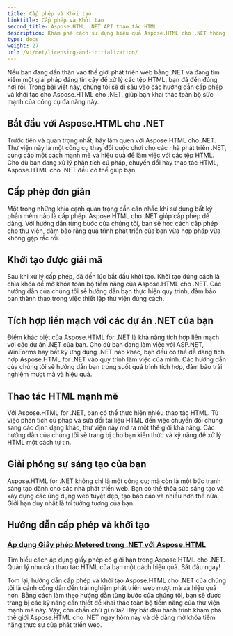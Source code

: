 ```yaml
---
title: Cấp phép và Khởi tạo
linktitle: Cấp phép và Khởi tạo
second_title: Aspose.HTML .NET API thao tác HTML
description: Khám phá cách sử dụng hiệu quả Aspose.HTML cho .NET thông qua hướng dẫn cấp phép và khởi tạo toàn diện của chúng tôi. Mở khóa toàn bộ tiềm năng của công cụ này.
type: docs
weight: 27
url: /vi/net/licensing-and-initialization/
---
```


Nếu bạn đang dấn thân vào thế giới phát triển web bằng .NET và đang tìm kiếm một giải pháp đáng tin cậy để xử lý các tệp HTML, bạn đã đến đúng nơi rồi. Trong bài viết này, chúng tôi sẽ đi sâu vào các hướng dẫn cấp phép và khởi tạo cho Aspose.HTML cho .NET, giúp bạn khai thác toàn bộ sức mạnh của công cụ đa năng này.

## Bắt đầu với Aspose.HTML cho .NET

Trước tiên và quan trọng nhất, hãy làm quen với Aspose.HTML cho .NET. Thư viện này là một công cụ thay đổi cuộc chơi cho các nhà phát triển .NET, cung cấp một cách mạnh mẽ và hiệu quả để làm việc với các tệp HTML. Cho dù bạn đang xử lý phân tích cú pháp, chuyển đổi hay thao tác HTML, Aspose.HTML cho .NET đều có thể giúp bạn. 

## Cấp phép đơn giản

Một trong những khía cạnh quan trọng cần cân nhắc khi sử dụng bất kỳ phần mềm nào là cấp phép. Aspose.HTML cho .NET giúp cấp phép dễ dàng. Với hướng dẫn từng bước của chúng tôi, bạn sẽ học cách cấp phép cho thư viện, đảm bảo rằng quá trình phát triển của bạn vừa hợp pháp vừa không gặp rắc rối. 

## Khởi tạo được giải mã

Sau khi xử lý cấp phép, đã đến lúc bắt đầu khởi tạo. Khởi tạo đúng cách là chìa khóa để mở khóa toàn bộ tiềm năng của Aspose.HTML cho .NET. Các hướng dẫn của chúng tôi sẽ hướng dẫn bạn thực hiện quy trình, đảm bảo bạn thành thạo trong việc thiết lập thư viện đúng cách. 

## Tích hợp liền mạch với các dự án .NET của bạn

Điểm khác biệt của Aspose.HTML for .NET là khả năng tích hợp liền mạch với các dự án .NET của bạn. Cho dù bạn đang làm việc với ASP.NET, WinForms hay bất kỳ ứng dụng .NET nào khác, bạn đều có thể dễ dàng tích hợp Aspose.HTML for .NET vào quy trình làm việc của mình. Các hướng dẫn của chúng tôi sẽ hướng dẫn bạn trong suốt quá trình tích hợp, đảm bảo trải nghiệm mượt mà và hiệu quả.

## Thao tác HTML mạnh mẽ

Với Aspose.HTML for .NET, bạn có thể thực hiện nhiều thao tác HTML. Từ việc phân tích cú pháp và sửa đổi tài liệu HTML đến việc chuyển đổi chúng sang các định dạng khác, thư viện này mở ra một thế giới khả năng. Các hướng dẫn của chúng tôi sẽ trang bị cho bạn kiến thức và kỹ năng để xử lý HTML một cách tự tin.

## Giải phóng sự sáng tạo của bạn

Aspose.HTML for .NET không chỉ là một công cụ; mà còn là một bức tranh sáng tạo dành cho các nhà phát triển web. Bạn có thể thỏa sức sáng tạo và xây dựng các ứng dụng web tuyệt đẹp, tạo báo cáo và nhiều hơn thế nữa. Giới hạn duy nhất là trí tưởng tượng của bạn.

## Hướng dẫn cấp phép và khởi tạo
### [Áp dụng Giấy phép Metered trong .NET với Aspose.HTML](./apply-metered-license/)
Tìm hiểu cách áp dụng giấy phép có giới hạn trong Aspose.HTML cho .NET. Quản lý nhu cầu thao tác HTML của bạn một cách hiệu quả. Bắt đầu ngay!

Tóm lại, hướng dẫn cấp phép và khởi tạo Aspose.HTML cho .NET của chúng tôi là cánh cổng dẫn đến trải nghiệm phát triển web mượt mà và hiệu quả hơn. Bằng cách làm theo hướng dẫn từng bước của chúng tôi, bạn sẽ được trang bị các kỹ năng cần thiết để khai thác toàn bộ tiềm năng của thư viện mạnh mẽ này. Vậy, còn chần chừ gì nữa? Hãy bắt đầu hành trình khám phá thế giới Aspose.HTML cho .NET ngay hôm nay và dễ dàng mở khóa tiềm năng thực sự của phát triển web.